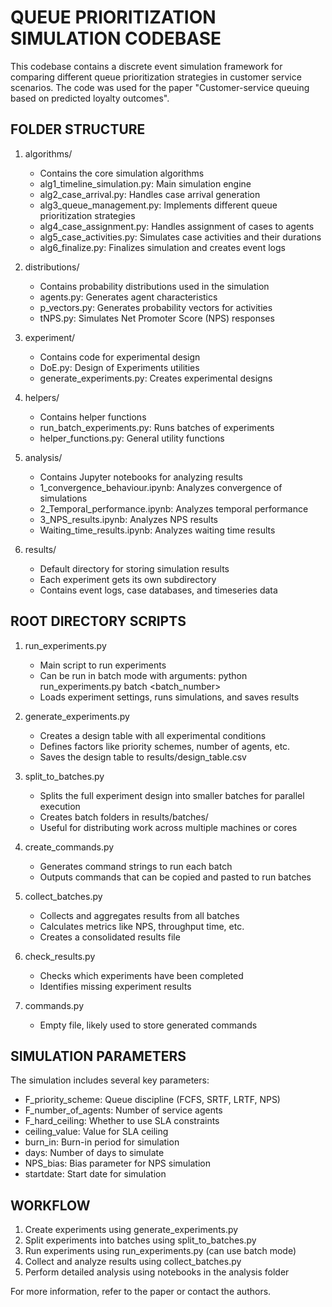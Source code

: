 QUEUE PRIORITIZATION SIMULATION CODEBASE
========================================

This codebase contains a discrete event simulation framework for comparing different queue prioritization strategies in customer service scenarios. The code was used for the paper "Customer-service queuing based on predicted loyalty outcomes".

FOLDER STRUCTURE
---------------

1. algorithms/
   - Contains the core simulation algorithms
   - alg1_timeline_simulation.py: Main simulation engine
   - alg2_case_arrival.py: Handles case arrival generation
   - alg3_queue_management.py: Implements different queue prioritization strategies
   - alg4_case_assignment.py: Handles assignment of cases to agents
   - alg5_case_activities.py: Simulates case activities and their durations
   - alg6_finalize.py: Finalizes simulation and creates event logs

2. distributions/
   - Contains probability distributions used in the simulation
   - agents.py: Generates agent characteristics
   - p_vectors.py: Generates probability vectors for activities
   - tNPS.py: Simulates Net Promoter Score (NPS) responses

3. experiment/
   - Contains code for experimental design
   - DoE.py: Design of Experiments utilities
   - generate_experiments.py: Creates experimental designs

4. helpers/
   - Contains helper functions
   - run_batch_experiments.py: Runs batches of experiments
   - helper_functions.py: General utility functions

5. analysis/
   - Contains Jupyter notebooks for analyzing results
   - 1_convergence_behaviour.ipynb: Analyzes convergence of simulations
   - 2_Temporal_performance.ipynb: Analyzes temporal performance
   - 3_NPS_results.ipynb: Analyzes NPS results
   - Waiting_time_results.ipynb: Analyzes waiting time results

6. results/
   - Default directory for storing simulation results
   - Each experiment gets its own subdirectory
   - Contains event logs, case databases, and timeseries data

ROOT DIRECTORY SCRIPTS
---------------------

1. run_experiments.py
   - Main script to run experiments
   - Can be run in batch mode with arguments: python run_experiments.py batch <batch_number>
   - Loads experiment settings, runs simulations, and saves results

2. generate_experiments.py
   - Creates a design table with all experimental conditions
   - Defines factors like priority schemes, number of agents, etc.
   - Saves the design table to results/design_table.csv

3. split_to_batches.py
   - Splits the full experiment design into smaller batches for parallel execution
   - Creates batch folders in results/batches/
   - Useful for distributing work across multiple machines or cores

4. create_commands.py
   - Generates command strings to run each batch
   - Outputs commands that can be copied and pasted to run batches

5. collect_batches.py
   - Collects and aggregates results from all batches
   - Calculates metrics like NPS, throughput time, etc.
   - Creates a consolidated results file

6. check_results.py
   - Checks which experiments have been completed
   - Identifies missing experiment results

7. commands.py
   - Empty file, likely used to store generated commands

SIMULATION PARAMETERS
--------------------

The simulation includes several key parameters:
- F_priority_scheme: Queue discipline (FCFS, SRTF, LRTF, NPS)
- F_number_of_agents: Number of service agents
- F_hard_ceiling: Whether to use SLA constraints
- ceiling_value: Value for SLA ceiling
- burn_in: Burn-in period for simulation
- days: Number of days to simulate
- NPS_bias: Bias parameter for NPS simulation
- startdate: Start date for simulation

WORKFLOW
--------

1. Create experiments using generate_experiments.py
2. Split experiments into batches using split_to_batches.py
3. Run experiments using run_experiments.py (can use batch mode)
4. Collect and analyze results using collect_batches.py
5. Perform detailed analysis using notebooks in the analysis folder

For more information, refer to the paper or contact the authors. 
